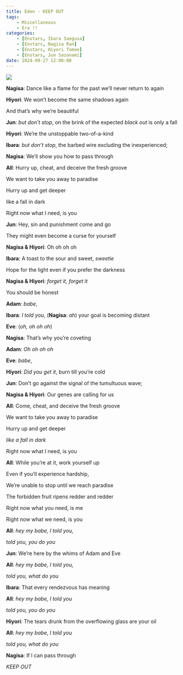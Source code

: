 ```yaml
---
title: Eden - KEEP OUT
tags: 
    - Miscellaneous
    - Era !!
categories: 
    - [Enstars, Ibara Saegusa]
    - [Enstars, Nagisa Ran]
    - [Enstars, Hiyori Tomoe]
    - [Enstars, Jun Sazanami]
date: 2024-09-27 12:00:00
---
```

<img src="/images/SecondEra/Lyrics/k1brvqdd.png">

<!-- more -->
**Nagisa**: Dance like a flame for the past we’ll never return to again

**Hiyori**: We won’t become the same shadows again

And that’s why we’re beautiful

**Jun**: *but don’t stop*, on the brink of the expected *black out* is only a fall

**Hiyori**: We’re the unstoppable two-of-a-kind

**Ibara**: *but don’t stop*, the barbed wire excluding the inexperienced;

**Nagisa**: We’ll show you how to pass through

**All**: Hurry up, cheat, and deceive the fresh groove

We want to take you away to paradise

Hurry up and get deeper

like a fall in dark

Right now what I need, is you

**Jun**: Hey, sin and punishment come and go

They might even become a curse for yourself

**Nagisa & Hiyori**: Oh oh oh oh

**Ibara**: A toast to the sour and sweet, *sweetie*

Hope for the light even if you prefer the darkness

**Nagisa & Hiyori**: *forget it, forget it*

You should be honest

**Adam**: *babe*,

**Ibara**: *I told you*, (**Nagisa**: *ah*) your goal is becoming distant

**Eve**: (*oh, oh oh oh*)

**Nagisa**: That’s why you’re coveting

**Adam**: *Oh oh oh oh*

**Eve**: *babe*,

**Hiyori**: *Did you get it*, burn till you’re cold

**Jun**: Don’t go against the signal of the tumultuous wave;

**Nagisa & Hiyori**: Our genes are calling for us

**All**: Come, cheat, and deceive the fresh groove

We want to take you away to paradise

Hurry up and get deeper

*like a fall in dark*

Right now what I need, is you

**All**: While you’re at it, work yourself up

Even if you’ll experience hardship,

We’re unable to stop until we reach paradise

The forbidden fruit ripens redder and redder

Right now what you need, is me

Right now what we need, is you

**All**: *hey my babe, I told you,*

*told you, you do you*

**Jun**: We’re here by the whims of Adam and Eve

**All**: *hey my babe, I told you,*

*told you, what do you*

**Ibara**: That every rendezvous has meaning

**All**: *hey my babe, I told you*

*told you, you do you*

**Hiyori**: The tears drunk from the overflowing glass are your oil

**All**: *hey my babe, I told you*

*told you, what do you*

**Nagisa**: If I can pass through

*KEEP OUT*